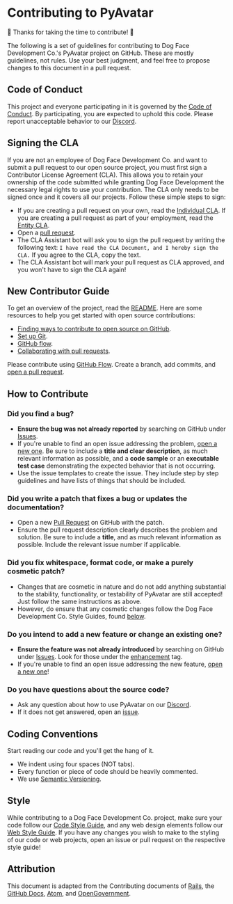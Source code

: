 # Contributing to PyAvatar

🎉 Thanks for taking the time to contribute! 🎉

The following is a set of guidelines for contributing to Dog Face Development Co.'s PyAvatar project on GitHub. These are mostly guidelines, not rules. Use your best judgment, and feel free to propose changes to this document in a pull request.

## Code of Conduct

This project and everyone participating in it is governed by the [Code of Conduct](CODE_OF_CONDUCT.md). By participating, you are expected to uphold this code. Please report unacceptable behavior to our [Discord](https://discord.gg/Cjwt8DRfr3).

## Signing the CLA

If you are not an employee of Dog Face Development Co. and want to submit a pull request to our open source project, you must first sign a Contributor License Agreement (CLA). This allows you to retain your ownership of the code submitted while granting Dog Face Development the necessary legal rights to use your contribution. The CLA only needs to be signed once and it covers all our projects. Follow these simple steps to sign:

- If you are creating a pull request on your own, read the [Individual CLA](https://github.com/Dog-Face-Development/PyAvatar/blob/master/docs/legal/CLA_INDIVIDUAL.md). If you are creating a pull request as part of your employment, read the [Entity CLA](https://github.com/Dog-Face-Development/PyAvatar/blob/master/docs/legal/CLA_ENTITY.md).
- Open a [pull request](https://github.com/Dog-Face-Development/PyAvatar/compare).
- The CLA Assistant bot will ask you to sign the pull request by writing the following text: `I have read the CLA Document, and I hereby sign the CLA.` If you agree to the CLA, copy the text.
- The CLA Assistant bot will mark your pull request as CLA approved, and you won't have to sign the CLA again!

## New Contributor Guide

To get an overview of the project, read the [README](README.md). Here are some resources to help you get started with open source contributions:

- [Finding ways to contribute to open source on GitHub](https://docs.github.com/en/get-started/exploring-projects-on-github/finding-ways-to-contribute-to-open-source-on-github).
- [Set up Git](https://docs.github.com/en/get-started/quickstart/set-up-git).
- [GitHub flow](https://docs.github.com/en/get-started/quickstart/github-flow).
- [Collaborating with pull requests](https://docs.github.com/en/github/collaborating-with-pull-requests).

Please contribute using [GitHub Flow](https://guides.github.com/introduction/flow). Create a branch, add commits, and [open a pull request](https://github.com/Dog-Face-Development/PyAvatar/compare).

## How to Contribute

### Did you find a bug?

- **Ensure the bug was not already reported** by searching on GitHub under [Issues](https://github.com/Dog-Face-Development/PyAvatar/issues).
- If you're unable to find an open issue addressing the problem, [open a new one](https://github.com/Dog-Face-Development/PyAvatar/issues/new). Be sure to include a **title and clear description**, as much relevant information as possible, and a **code sample** or an **executable test case** demonstrating the expected behavior that is not occurring.
- Use the issue templates to create the issue. They include step by step guidelines and have lists of things that should be included.

### Did you write a patch that fixes a bug or updates the documentation?

- Open a new [Pull Request](https://github.com/Dog-Face-Development/PyAvatar/compare) on GitHub with the patch.
- Ensure the pull request description clearly describes the problem and solution. Be sure to include a **title**, and as much relevant information as possible. Include the relevant issue number if applicable.

### Did you fix whitespace, format code, or make a purely cosmetic patch?

- Changes that are cosmetic in nature and do not add anything substantial to the stability, functionality, or testability of PyAvatar are still accepted! Just follow the same instructions as above.
- However, do ensure that any cosmetic changes follow the Dog Face Development Co. Style Guides, found [below](#style).

### Do you intend to add a new feature or change an existing one?

- **Ensure the feature was not already introduced** by searching on GitHub under [Issues](https://github.com/Dog-Face-Development/PyAvatar/issues). Look for those under the [enhancement](https://github.com/Dog-Face-Development/PyAvatar/issues?q=is%3Aissue+is%3Aopen+label%3Aenhancement) tag.
- If you're unable to find an open issue addressing the new feature, [open a new one](https://github.com/Dog-Face-Development/PyAvatar/issues/new)!

### Do you have questions about the source code?

- Ask any question about how to use PyAvatar on our [Discord](https://discord.gg/YFMcACG9rh).
- If it does not get answered, open an [issue](https://github.com/Dog-Face-Development/PyAvatar/issues/new).  

## Coding Conventions

Start reading our code and you'll get the hang of it.

- We indent using four spaces (NOT tabs).
- Every function or piece of code should be heavily commented.
- We use [Semantic Versioning](https://semver.org/).

## Style

While contributing to a Dog Face Development Co. project, make sure your code follow our [Code Style Guide](https://github.com/Dog-Face-Development/DFD-Code-Style-Guide), and any web design elements follow our [Web Style Guide](https://github.com/Dog-Face-Development/DFD-Web-Style-Guide). If you have any changes you wish to make to the styling of our code or web projects, open an issue or pull request on the respective style guide!

## Attribution

This document is adapted from the Contributing documents of [Rails](https://github.com/rails/rails/blob/main/CONTRIBUTING.md), the [GitHub Docs](https://github.com/github/docs/blob/main/CONTRIBUTING.md), [Atom](https://github.com/atom/atom/blob/master/CONTRIBUTING.md), and [OpenGovernment](https://github.com/opengovernment/opengovernment/blob/master/CONTRIBUTING.md?plain=1).  
